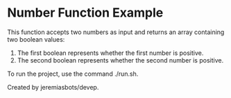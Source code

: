 # Number Function Example

This function accepts two numbers as input and returns an array containing two boolean values:

<ol>
  <li>The first boolean represents whether the first number is positive.</li>
  <li>The second boolean represents whether the second number is positive.</li>
</ol>

To run the project, use the command ./run.sh.

Created by jeremiasbots/devep.
